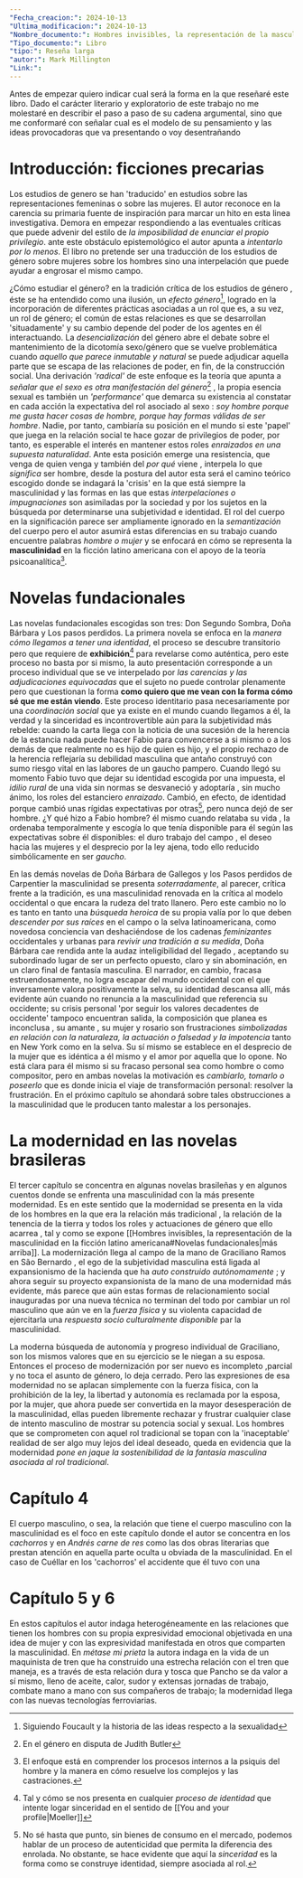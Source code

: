 ```yaml
---
"Fecha_creacion:": 2024-10-13
"Ultima_modificacion:": 2024-10-13
"Nombre_documento:": Hombres invisibles, la representación de la masculinidad en la ficción latino americana
"Tipo_documento:": Libro
"tipo:": Reseña larga
"autor:": Mark Millington
"Link:": 
---
```

Antes de empezar quiero indicar cual será la forma en la que reseñaré este libro. Dado el carácter literario y exploratorio de este trabajo no me molestaré en describir el paso a paso de su cadena argumental, sino que me conformaré con señalar cual es el modelo de su pensamiento y las ideas provocadoras que va presentando o voy desentrañando
# Introducción: ficciones precarias 

Los estudios de genero se han 'traducido' en estudios sobre las representaciones femeninas o sobre las mujeres. El autor reconoce en la carencia su primaria fuente de inspiración para marcar un hito en esta linea investigativa. Demora en empezar respondiendo a las eventuales críticas que puede advenir del estilo de *la imposibilidad de enunciar el propio privilegio*. ante este obstáculo epistemológico el autor apunta a *intentarlo por lo menos*. El libro no pretende ser una traducción de los estudios de género sobre mujeres sobre los hombres sino una interpelación que puede ayudar a engrosar el mismo campo. 

¿Cómo estudiar el género? en la tradición crítica de los estudios de género , éste se ha entendido como una ilusión, un *efecto género*[^1], logrado en la incorporación de diferentes prácticas asociadas a un rol que es, a su vez, un rol de género; el común de estas relaciones es que se desarrollan 'situadamente' y su cambio depende del poder de los agentes en él interactuando. La *desencialización* del género abre el debate sobre el mantenimiento de la dicotomía sexo/género que se vuelve problemática cuando *aquello que parece inmutable y natural* se puede adjudicar aquella parte que se escapa de las relaciones de poder, en fin, de la construcción social. Una derivación *'radical'*  de este enfoque es la teoría que apunta a *señalar que el sexo es otra manifestación del género*[^2] ,  la propia esencia sexual es también un *'performance'*  que demarca su existencia al constatar en cada acción la expectativa del rol asociado al sexo : *soy hombre porque me gusta hacer cosas de hombre, porque hay formas válidas de ser hombre*. Nadie, por tanto, cambiaría su posición en el mundo si este 'papel' que juega en la relación social te hace gozar de privilegios de poder, por tanto, es esperable el interés en mantener estos roles *enraizados en una supuesta naturalidad*.  Ante esta posición emerge una resistencia, que venga de quien venga y también del *por qué* viene , interpela lo que *significa* ser hombre, desde la postura del autor esta será el camino teórico escogido donde se indagará la 'crisis' en la que está siempre la masculinidad y las formas en las que estas *interpelaciones o impugnaciones* son asimiladas por la sociedad y por los sujetos en la búsqueda por determinarse una subjetividad e identidad.  El rol del cuerpo en la significación parece ser ampliamente ignorado en la *semantización* del cuerpo pero el autor asumirá estas diferencias en su trabajo cuando encuentre palabras *hombre o mujer* y se enfocará en cómo se representa la **masculinidad** en la ficción latino americana con el apoyo de la teoría psicoanalítica[^3]. 

# Novelas fundacionales

Las novelas fundacionales escogidas son tres: Don Segundo Sombra, Doña Bárbara y Los pasos perdidos. La primera novela se enfoca en la *manera cómo llegamos a tener una identidad*, el proceso se descubre transitorio pero que requiere de **exhibición**[^4] para revelarse como auténtica, pero este proceso no basta por si mismo, la auto presentación corresponde a un proceso individual que se ve interpelado por *las carencias y las adjudicaciones equivocadas* que el sujeto no puede controlar plenamente pero que cuestionan la forma **como quiero que me vean con la forma cómo sé que me están viendo**. Este proceso identitario pasa necesariamente por una *coordinación social* que ya existe en el mundo cuando llegamos a él, la verdad y la sinceridad es incontrovertible aún para la subjetividad más rebelde: cuando la carta llega con la noticia de una sucesión de la herencia de la estancia nada puede hacer Fabio para convencerse a si mismo o a los demás de que realmente no es hijo de quien es hijo, y el propio rechazo de la herencia reflejaría su debilidad masculina que antaño construyó con sumo riesgo vital en las labores de un gaucho pampero. Cuando llegó su momento Fabio tuvo que dejar su identidad escogida por una impuesta, el *idilio rural* de una vida sin normas se desvaneció y adoptaría , sin mucho ánimo, los roles del estanciero *enraizado*. Cambió, en efecto, de identidad porque cambió unas rígidas expectativas por otras[^5], pero nunca dejó de ser hombre. ¿Y qué hizo a Fabio hombre? él mismo cuando relataba su vida , la ordenaba temporalmente y escogía lo que tenía disponible para él según las expectativas sobre él disponibles: el duro trabajo del campo , el deseo hacia las mujeres y el desprecio por la ley ajena, todo ello reducido simbólicamente en ser *gaucho*.       

En las demás novelas de Doña Bárbara de Gallegos y los Pasos perdidos de Carpentier la masculinidad se presenta *soterradamente*, al parecer, crítica frente a la tradición, es una masculinidad renovada en la crítica al modelo occidental o que encara la rudeza del trato llanero. Pero este cambio no lo es tanto en tanto una *búsqueda heroica*  de su propia valía por lo que deben *descender por sus raíces* en el campo o la selva latinoamericana, como novedosa conciencia van deshaciéndose de los cadenas *feminizantes* occidentales y urbanas para *revivir una tradición a su medida*, Doña Bárbara cae rendida ante la audaz inteligibilidad del llegado , aceptando su subordinado lugar de ser un perfecto opuesto, claro y sin abominación, en un claro final de fantasía masculina. El narrador, en cambio, fracasa estruendosamente, no logra escapar del mundo occidental con el que inversamente valora positivamente la selva, su identidad descansa allí, más evidente aún cuando no renuncia a la masculinidad que referencia su occidente; su crisis personal 'por seguir los valores decadentes de occidente' tampoco encuentran salida, la composición que planea es inconclusa , su amante , su mujer y rosario son frustraciones *simbolizadas en relación con  la naturaleza, la actuación o falsedad y la impotencia* tanto en New York como en la selva. Su sí mismo se establece en el desprecio de la mujer que es idéntica a él mismo y el amor por aquella que lo opone. No está clara para él mismo si su fracaso personal sea como hombre o como compositor, pero en ambas novelas la motivación es *cambiarlo, tomarlo o poseerlo* que es donde inicia el viaje de transformación personal: resolver la frustración. En el próximo capítulo se ahondará sobre tales obstrucciones a la masculinidad que le producen tanto malestar a los personajes.     

# La modernidad en las novelas brasileras

El tercer capítulo se concentra en algunas novelas brasileñas y en algunos cuentos donde se enfrenta una masculinidad con la más presente modernidad. Es en este sentido que la modernidad se presenta en la vida de los hombres en la que era la relación más tradicional , la relación de la tenencia de la tierra y todos los roles y actuaciones de género que ello acarrea , tal y como se expone [[Hombres invisibles, la representación de la masculinidad en la ficción latino americana#Novelas fundacionales|más arriba]]. La modernización llega al campo de la mano de Graciliano Ramos en São Bernardo , el ego de la subjetividad masculina está ligada al expansionismo de la hacienda que ha *auto construido autónomamente* ; y ahora seguir su proyecto expansionista de la mano de una modernidad más evidente, más parece que aún estas formas de relacionamiento social inauguradas por una nueva técnica no terminan del todo por cambiar un rol masculino que aún ve en la *fuerza física* y su violenta capacidad de ejercitarla una *respuesta socio culturalmente disponible* par la masculinidad. 

La moderna búsqueda de autonomía y progreso individual de Graciliano, son los mismos valores que en su ejercicio se le niegan a su esposa. Entonces el proceso de modernización por ser nuevo es incompleto ,parcial y no toca el asunto de género, lo deja cerrado. Pero las expresiones de esa modernidad no se aplacan simplemente con la fuerza física, con la prohibición de la ley, la libertad y autonomía es reclamada por la esposa, por la mujer, que ahora puede ser convertida en la mayor desesperación de la masculinidad, ellas pueden libremente rechazar y frustrar cualquier clase de intento masculino de mostrar su potencia social y sexual.  Los hombres que se comprometen con aquel rol tradicional se topan con la 'inaceptable' realidad de ser algo muy lejos del ideal deseado, queda en evidencia que la modernidad *pone en jaque la sostenibilidad de la fantasía masculina asociada al rol tradicional*. 

# Capítulo 4 

El cuerpo masculino, o sea, la relación que tiene el cuerpo masculino con la masculinidad es el foco en este capítulo donde el autor se concentra en los *cachorros*  y en *Andrés carne de res* como las dos obras literarias que prestan atención en aquella parte oculta u obviada de la masculinidad. En el caso de Cuéllar en los 'cachorros' el accidente que él tuvo con una  
# Capítulo 5 y 6 

En estos capítulos el autor  indaga heterogéneamente en las relaciones que tienen los hombres con su propia expresividad emocional objetivada en una idea de mujer y con las expresividad manifestada en otros que comparten la masculinidad. En *métase mi prieta* la autora indaga en la vida de un maquinista de tren que ha construido una estrecha relación con el tren que maneja, es a través de esta relación dura y tosca que Pancho se da valor a sí mismo, lleno de aceite, calor, sudor y extensas jornadas de trabajo, combate mano a mano con sus compañeros de trabajo; la modernidad llega con las nuevas tecnologías ferroviarias.     
 



[^1]: Siguiendo Foucault y la historia de las ideas respecto a la sexualidad 
[^2]: En el género en disputa de Judith Butler
[^3]: El enfoque está en comprender los procesos internos a la psiquis del hombre y la manera en cómo resuelve los complejos y las castraciones. 
[^4]: Tal y cómo se nos presenta en cualquier *proceso de identidad* que intente logar sinceridad en el sentido de [[You and your profile|Moeller]] 
[^5]: No sé hasta que punto, sin bienes de consumo en el mercado,  podemos hablar de un proceso de autenticidad que permita la diferencia des enrolada. No obstante, se hace evidente que aquí la *sinceridad* es la forma como se construye identidad, siempre asociada al rol. 